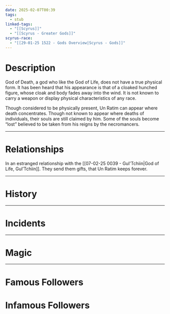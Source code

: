 ```yaml
---
date: 2025-02-07T00:39
tags:
  - stub
linked-tags:
  - "[[Scyrus]]"
  - "[[Scyrus - Greater Gods]]"
scyrus-race:
  - "[[29-01-25 1522 - Gods Overview|Scyrus - Gods]]"
---
```

# Description
God of Death, a god who like the God of Life, does not have a true physical form. It has been heard that his appearance is that of a cloaked hunched figure, whose cloak and body fades away into the wind. It is not known to carry a weapon or display physical characteristics of any race.

Though considered to be physically present, Un Ratim can appear where death concentrates. Though not known to appear where deaths of individuals, their souls are still claimed by him. Some of the souls become “lost” believed to be taken from his reigns by the necromancers.
***
# Relationships
In an estranged relationship with the [[07-02-25 0039 - Gul'Tchiin|God of Life, Gul’Tchiin]]. They send them gifts, that Un Ratim keeps forever. 
***
# History

***
# Incidents

***
# Magic

***
# Famous Followers
# Infamous Followers

